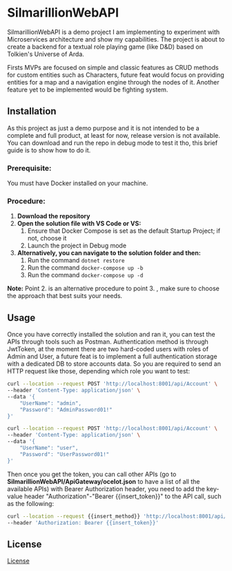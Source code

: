 # SilmarillionWebAPI

SilmarillionWebAPI is a demo project I am implementing to experiment with Microservices architecture and show my capabilities.
The project is about to create a backend for a textual role playing game (like D&D) based on Tolkien's Universe of Arda.

Firsts MVPs are focused on simple and classic features as CRUD methods for custom entities such as Characters, future feat would focus on
providing entities for a map and a navigation engine through the nodes of it.
Another feature yet to be implemented would be fighting system.

## Installation

As this project as just a demo purpose and it is not intended to be a complete and full product, at least for now, release version is not available.
You can download and run the repo in debug mode to test it tho, this brief guide is to show how to do it.

### Prerequisite:
You must have Docker installed on your machine.

### Procedure:
1. **Download the repository**
2. **Open the solution file with VS Code or VS:**
    1. Ensure that Docker Compose is set as the default Startup Project; if not, choose it
    2. Launch the project in Debug mode
3. **Alternatively, you can navigate to the solution folder and then:**
    1. Run the command `dotnet restore`
    2. Run the command `docker-compose up -b`
    3. Run the command `docker-compose up -d`

**Note:** Point 2. is an alternative procedure to point 3. , make sure to choose the approach that best suits your needs.

## Usage

Once you have correctly installed the solution and ran it, you can test the APIs through tools such as Postman.
Authentication method is through JwtToken, at the moment there are two hard-coded users with roles of Admin and User,
a future feat is to implement a full authentication storage with a dedicated DB to store accounts data.
So you are required to send an HTTP request like those, depending which role you want to test:

```bash
curl --location --request POST 'http://localhost:8001/api/Account' \
--header 'Content-Type: application/json' \
--data '{
    "UserName": "admin",
    "Password": "AdminPassword01!"
}'
```

```bash
curl --location --request POST 'http://localhost:8001/api/Account' \
--header 'Content-Type: application/json' \
--data '{
    "UserName": "user",
    "Password": "UserPassword01!"
}'
```

Then once you get the token, you can call other APIs (go to **SilmarillionWebAPI/ApiGateway/ocelot.json** to have a list of all the available APIs) with Bearer Authorization header,
you need to add the key-value header "Authorization"-"Bearer {{insert_token}}" to the API call, such as the following:

```bash
curl --location --request {{insert_method}} 'http://localhost:8001/api/{{insert_path}}' \
--header 'Authorization: Bearer {{insert_token}}'
```

## License

[License](https://github.com/FrankOfTheScience/SilmarillionWebAPI/blob/master/LICENSE.md)
